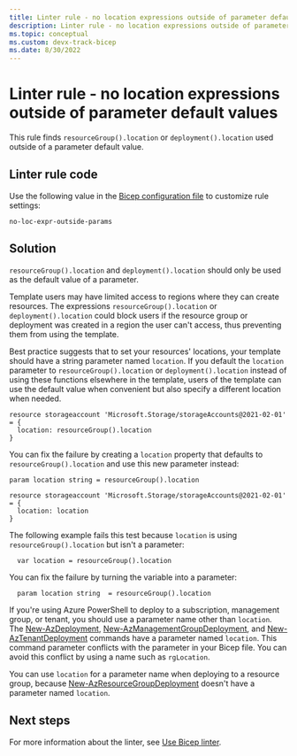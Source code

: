 ```yaml
---
title: Linter rule - no location expressions outside of parameter default values
description: Linter rule - no location expressions outside of parameter default values
ms.topic: conceptual
ms.custom: devx-track-bicep
ms.date: 8/30/2022
---
```


# Linter rule - no location expressions outside of parameter default values

This rule finds `resourceGroup().location` or `deployment().location` used outside of a parameter default value.

## Linter rule code

Use the following value in the [Bicep configuration file](bicep-config-linter.md) to customize rule settings:

`no-loc-expr-outside-params`

## Solution

`resourceGroup().location` and `deployment().location` should only be used as the default value of a parameter.

Template users may have limited access to regions where they can create resources. The expressions `resourceGroup().location` or `deployment().location` could block users if the resource group or deployment was created in a region the user can't access, thus preventing them from using the template.

Best practice suggests that to set your resources' locations, your template should have a string parameter named `location`. If you default the `location` parameter to `resourceGroup().location` or `deployment().location` instead of using these functions elsewhere in the template, users of the template can use the default value when convenient but also specify a different location when needed.

```bicep
resource storageaccount 'Microsoft.Storage/storageAccounts@2021-02-01' = {
  location: resourceGroup().location
}
```

You can fix the failure by creating a `location` property that defaults to `resourceGroup().location` and use this new parameter instead:

```bicep
param location string = resourceGroup().location

resource storageaccount 'Microsoft.Storage/storageAccounts@2021-02-01' = {
  location: location
}
```

The following example fails this test because `location` is using `resourceGroup().location` but isn't a parameter:

```bicep
  var location = resourceGroup().location
```

You can fix the failure by turning the variable into a parameter:

```bicep
  param location string  = resourceGroup().location
```

If you're using Azure PowerShell to deploy to a subscription, management group, or tenant, you should use a parameter name other than `location`. The [New-AzDeployment](/powershell/module/az.resources/new-azdeployment), [New-AzManagementGroupDeployment](/powershell/module/az.resources/new-azmanagementgroupdeployment), and [New-AzTenantDeployment](/powershell/module/az.resources/new-aztenantdeployment) commands have a parameter named `location`. This command parameter conflicts with the parameter in your Bicep file. You can avoid this conflict by using a name such as `rgLocation`.

You can use `location` for a parameter name when deploying to a resource group, because [New-AzResourceGroupDeployment](/powershell/module/az.resources/new-azresourcegroupdeployment) doesn't have a parameter named `location`.

## Next steps

For more information about the linter, see [Use Bicep linter](./linter.md).
